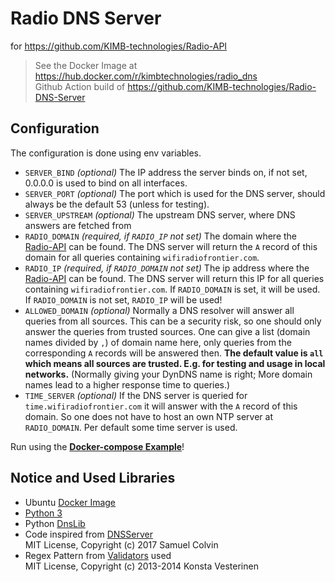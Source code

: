 # Radio DNS Server
for https://github.com/KIMB-technologies/Radio-API

> See the Docker Image at https://hub.docker.com/r/kimbtechnologies/radio_dns  
> Github Action build of https://github.com/KIMB-technologies/Radio-DNS-Server

## Configuration

The configuration is done using env variables.

- `SERVER_BIND` *(optional)* The IP address the server binds on, if not set, 0.0.0.0 is used to bind on all interfaces.
- `SERVER_PORT` *(optional)* The port which is used for the DNS server, should always be the default 53 (unless for testing).
- `SERVER_UPSTREAM` *(optional)* The upstream DNS server, where DNS answers are fetched from 
- `RADIO_DOMAIN` *(required, if `RADIO_IP` not set)* The domain where the [Radio-API](https://github.com/KIMB-technologies/Radio-API) can be found.
	The DNS server will return the `A` record of this domain for all queries containing `wifiradiofrontier.com`. 
- `RADIO_IP` *(required, if `RADIO_DOMAIN` not set)* The ip address where the [Radio-API](https://github.com/KIMB-technologies/Radio-API) can be found.
	The DNS server will return this IP for all queries containing `wifiradiofrontier.com`. 
	If `RADIO_DOMAIN` is set, it will be used. If `RADIO_DOMAIN` is not set, `RADIO_IP` will be used!
- `ALLOWED_DOMAIN` *(optional)* Normally a DNS resolver will answer all queries from all sources. This can be a security risk, so one should only answer the queries from trusted sources. One can give a list (domain names divided by `,`) of domain name here, only queries from the corresponding `A` records will be answered then.  **The default value is `all` which means all sources are trusted. E.g. for testing and usage in local networks.** (Normally giving your DynDNS name is right; More domain names lead to a higher response time to queries.)
- `TIME_SERVER` *(optional)* If the DNS server is queried for `time.wifiradiofrontier.com` it will answer with the `A` record of this domain. So one does not have to host an own NTP server at `RADIO_DOMAIN`. Per default some time server is used.

Run using the [**Docker-compose Example**](./docker-compose.yml)!

## Notice and Used Libraries
- Ubuntu [Docker Image](https://hub.docker.com/_/ubuntu)
- [Python 3](https://www.python.org/)
- Python [DnsLib](https://pypi.org/project/dnslib/)
- Code inspired from [DNSServer](https://github.com/samuelcolvin/dnserver)  
  MIT License, Copyright (c) 2017 Samuel Colvin
- Regex Pattern from [Validators](https://github.com/kvesteri/validators/) used  
  MIT License, Copyright (c) 2013-2014 Konsta Vesterinen